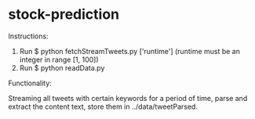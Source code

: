# stock-prediction

Instructions:

1. Run $ python fetchStreamTweets.py ['runtime'] (runtime must be an integer in range [1, 100])
2. Run $ python readData.py

Functionality:

Streaming all tweets with certain keywords for a period of time,
parse and extract the content text, store them in ../data/tweetParsed.
